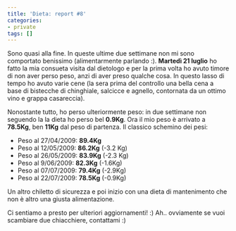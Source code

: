 ```yaml
---
title: 'Dieta: report #8'
categories:
- private
tags: []
---
```

Sono quasi alla fine. In queste ultime due settimane non mi sono comportato
benissimo (alimentarmente parlando :). **Martedì 21 luglio** ho fatto la mia
consueta visita dal dietologo e per la prima volta ho avuto timore di non aver
perso peso, anzi di aver preso qualche cosa. In questo lasso di tempo ho avuto
varie cene (la sera prima del controllo una bella cena a base di bistecche di
chinghiale, salcicce e agnello, contornata da un ottimo vino e grappa
casareccia).

Nonostante tutto, ho perso ulteriormente peso: in due settimane non seguendo
la la dieta ho perso bel **0.9Kg**. Ora il mio peso è arrivato a **78.5Kg**,
ben **11Kg** dal peso di partenza. Il classico schemino dei pesi:

  * Peso al 27/04/2009: **89.4Kg**
  * Peso al 12/05/2009: **86.2Kg** (-3.2 Kg)
  * Peso al 26/05/2009: **83.9Kg** (-2.3 Kg)
  * Peso al 9/06/2009: **82.3Kg** (-1.6Kg)
  * Peso al 07/07/2009: **79.4Kg** (-2.9Kg)
  * Peso al 22/07/2009: **78.5Kg** (-0.9Kg)
  
Un altro chiletto di sicurezza e poi inizio con una dieta di mantenimento che
non è altro una giusta alimentazione.

Ci sentiamo a presto per ulteriori aggiornamenti! :) Ah.. ovviamente se vuoi
scambiare due chiacchiere, contattami :)

